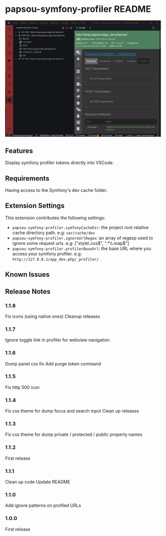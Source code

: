 # papsou-symfony-profiler README

![Extension in action](img/readme.png)

## Features

Display symfony profiler tokens directly into VSCode.

## Requirements

Having access to the Symfony's dev cache folder.

## Extension Settings

This extension contributes the following settings:

* `papsou-symfony-profiler.symfonyCacheDir`: the project root relative cache directory path. e.g: `var/cache/dev`
* `papsou-symfony-profiler.ignoreUrlRegex`: an array of regexp used to ignore some request urls. e.g: ["style\\.css$", ".*\\.map$"]
* `papsou-symfony-profiler.profilerBaseUrl`: the base URL where you access your symfony profiler. e.g: `http://127.0.0.1/app_dev.php/_profiler/`

## Known Issues

## Release Notes

### 1.1.8

Fix icons (using native ones)
Cleanup releases

### 1.1.7

Ignore toggle link in profiler for webview navigation

### 1.1.6

Dump panel css fix
Add purge token command

### 1.1.5

Fix http 500 icon

### 1.1.4

Fix css theme for dump focus and search input
Clean up releases

### 1.1.3

Fix css theme for dump private / protected / public property names

### 1.1.2

First release

### 1.1.1

Clean up code
Update README

### 1.1.0

Add ignore patterns on profiled URLs

### 1.0.0

First release